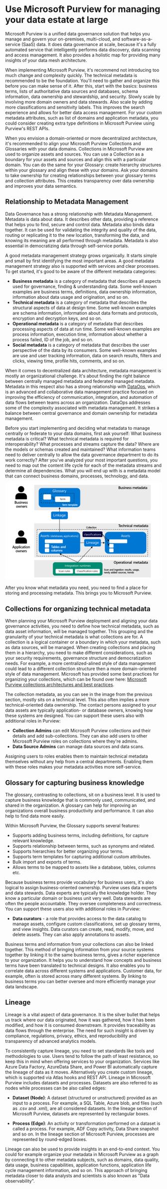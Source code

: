
# Use Microsoft Purview for managing your data estate at large

Microsoft Purview is a unified data governance solution that helps you manage and govern your on-premises, multi-cloud, and software-as-a-service (SaaS) data. It does data governance at scale, because it's a fully automated service that intelligently performs data discovery, data scanning and access management. It also provides a holistic map for providing many insights of your data mesh architecture.

When implementing Microsoft Purview, it's recommend not introducing too much change and complexity quickly. The technical metadata is recommended to be the foundation. You'll need to gather and organize this before you can make sense of it. After this, start with the basics: business terms, lists of authoritative data sources and databases, schema information, data ownership and stewardship, and security. Slowly scale by involving more domain owners and data stewards. Also scale by adding more classifications and sensitivity labels. This improves the search experience and allows for better data access management. For your custom metadata attributes, such as list of domains and application metadata, you could consider creating extra type definitions in Microsoft Purview using Purview's REST APIs.

When you envision a domain-oriented or more decentralized architecture, it's recommended to align your Microsoft Purview Collections and Glossaries with your data domains. Collections in Microsoft Purview are used to organize assets and sources. You can use a Collection as a boundary for your assets and sources and align this with a particular domain. You can do the same for your Glossary: create hierarchy structures within your glossary and align these with your domains. Ask your domains to take ownership for creating relationships between your glossary terms and collection attributes. This creates transparency over data ownership and improves your data semantics.

## Relationship to Metadata Management

Data Governance has a strong relationship with Metadata Management. Metadata is data about data. It describes other data, providing a reference that helps you to find, secure and control data. Metadata also binds data together. It can be used for validating the integrity and quality of the data, routing or replicating it to the new location, transforming the data, and knowing its meaning are all performed through metadata. Metadata is also essential in democratizing data through self-service portals.

A good metadata management strategy grows organically. It starts simple and small by first identifying the most important areas. A good metadata management strategy also is supported with services and clear processes. To get started, it's good to be aware of the different metadata categories:

- **Business metadata** is a category of metadata that describes all aspects used for governance, finding & understanding data. Some well-known examples are business terms, definitions, data ownership information, information about data usage and origination, and so on.
- **Technical metadata** is a category of metadata that describes the structural aspects of data at design time. Some well-known examples are schema information, information about data formats and protocols, encryption and decryption keys, and so on.
- **Operational metadata** is a category of metadata that describes processing aspects of data at run time. Some well-known examples are process information, execution time, information about whether a process failed, ID of the job, and so on.
- **Social metadata** is a category of metadata that describes the user perspective of the data by its consumers. Some well-known examples are use and user tracking information, data on search results, filters and clicks, viewing time, profile hits, comments, and so on.

When it comes to decentralized data architecture, metadata management is mostly an organizational challenge. It's about finding the right balance between centrally managed metadata and federated managed metadata. Metadata in this respect also has a strong relationship with [DataOps](https://docs.microsoft.com/en-us/azure/architecture/example-scenario/data-warehouse/dataops-mdw), which is an advanced and collaborative data management practice focused on improving the efficiency of communication, integration, and automation of data flows between teams across an organization. DataOps addresses some of the complexity associated with metadata management. It strikes a balance between central governance and domain ownership for metadata management.

Before you start implementing and deciding what metadata to manage centrally or federate to your data domains, first ask yourself: What business metadata is critical? What technical metadata is required for interoperability? What processes and streams capture the data? Where are the models or schemas created and maintained? What information teams need to deliver centrally to allow the data governance department to do its work correctly? After you've analyzed your most important questions, you need to map out the content life cycle for each of the metadata streams and determine all dependencies. What you will end up with is a metadata model that can connect business domains, processes, technology, and data.

   ![](../images/preface/metadata.png)

After you know what metadata you need, you need to find a place for storing and processing metadata. This brings you to Microsoft Purview.

## Collections for organizing technical metadata

When planning your Microsoft Purview deployment and aligning your data governance activities, you need to define how technical metadata, such as data asset information, will be managed together. This grouping and the granularity of your technical metadata is what collections are for. A collection is a logical container or a boundary in which your metadata, such as data sources, will be managed. When creating collections and placing them in a hierarchy, you need to make different considerations, such as your security requirements, governance structure and democratization needs. For example, a more centralized-alined style of data management could lead to a different collection structure then a more domain-oriented style of data management. Microsoft has provided some best practices for organizing your collections, which can be found over here: [Microsoft Purview collections architectures and best practices](https://docs.microsoft.com/en-us/azure/purview/concept-best-practices-collections).

The collection metadata, as you can see in the image from the previous section, mostly sits on a technical level. This also often implies a more technical-oriented data ownership. The contact persons assigned to your data assets are typically application- or database owners, knowing how these systems are designed. You can support these users also with additional roles in Purview:

- **Collection Admins** can edit Microsoft Purview collections and their details and add sub-collections. They can also add users to other Microsoft Purview roles on collections where they're admins.
- **Data Source Admins** can manage data sources and data scans.

Assigning users to roles enables them to maintain technical metadata themselves without any help from a central departments. Enabling them with these roles makes your metadata activities more self-service.

## Glossary for capturing business knowledge

The glossary, contrasting to collections, sit on a business level. It is used to capture business knowledge that is commonly used, communicated, and shared in the organization. A glossary can help for improving an organizations overall business productivity and performance. It can also help to find data more easily.

Within Microsoft Purview, the Glossary supports several features:

- Supports adding business terms, including definitions, for capture relevant knowledge.
- Supports relationship between terms, such as synonyms and related.
- Supports hierarchies for better organizing your terms.
- Supports term templates for capturing additional custom attributes.
- Bulk import and exports of terms.
- Allows terms to be mapped to assets like a database, tables, columns etc.

Because business terms provide vocabulary for business users, it's also logical to assign business-oriented ownership. Purview uses data experts and data stewards. Data experts are typically the knowledge holder. They know a particular domain or business unit very well. Data stewards are often the people accountable. They oversee completeness and correctness. You can support these users also with additional roles in Purview:

- **Data curators** - a role that provides access to the data catalog to manage assets, configure custom classifications, set up glossary terms, and view insights. Data curators can create, read, modify, move, and delete assets. They can also apply annotations to assets.

Business terms and information from your collections can also be linked together. This method of bringing information from your source systems together by linking it to the same business terms, gives a richer experience to your organization. It helps you to understand how concepts and business terms have been translated to technical designs. It also enables you to correlate data across different systems and applications. Customer data, for example, often is stored across many different systems. By linking to business terms you can better oversee and more efficiently manage your data landscape.

## Lineage

Lineage is a vital aspect of data governance. It is the silver bullet that helps us track where our data originated, how it was gathered, how it has been modified, and how it is consumed downstream. It provides traceability as data flows through the enterprise. The need for such insight is driven by compliance, regulations, privacy, ethics, and reproducibility and transparency of advanced analytics models.

To consistently capture lineage, you need to set standards like tools and methodologies to use. Users tend to follow the path of least resistance, so keep this in mind when offering services to your organization. Services like Azure Data Factory, AzureData Share, and Power BI automatically capture the lineage of data as it moves. Alternatively you create custom lineage, which is supported via Atlas hooks and REST API. Lineage in Microsoft Purview includes datasets and processes. Datasets are also referred to as nodes while processes can be also called edges:

- **Dataset (Node)**: A dataset (structured or unstructured) provided as an input to a process. For example, a SQL Table, Azure blob, and files (such as .csv and .xml), are all considered datasets. In the lineage section of Microsoft Purview, datasets are represented by rectangular boxes.

- **Process (Edge)**: An activity or transformation performed on a dataset is called a process. For example, ADF Copy activity, Data Share snapshot and so on. In the lineage section of Microsoft Purview, processes are represented by round-edged boxes.

Lineage can also be used to provide insights in an end-to-end context. You could for example organize your metadata in Microsoft Purview as a graph by connecting it to other metadata subjects, such as domains, data quality, data usage, business capabilities, application functions, application life cycle management information, and so on. This approach of bringing metadata closer to data analysts and scientists is also known as "Data observability".